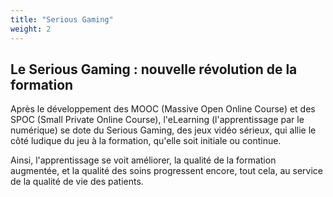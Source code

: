 ```yaml
---
title: "Serious Gaming"
weight: 2
---
```


## Le Serious Gaming : nouvelle révolution de la formation

Après le développement des MOOC (Massive Open Online Course) et des SPOC (Small Private Online Course), l'eLearning (l'apprentissage par le numérique) se dote du Serious Gaming, des jeux vidéo sérieux, qui allie le côté ludique du jeu à la formation, qu'elle soit initiale ou continue. 

Ainsi, l'apprentissage se voit améliorer, la qualité de la formation augmentée, et la qualité des soins progressent encore, tout cela, au service de la qualité de vie des patients.


